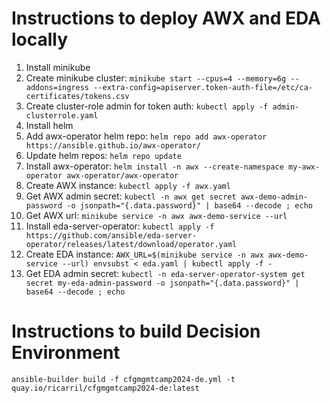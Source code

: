 # Instructions to deploy AWX and EDA locally
1. Install minikube
2. Create minikube cluster: `minikube start --cpus=4 --memory=6g --addons=ingress --extra-config=apiserver.token-auth-file=/etc/ca-certificates/tokens.csv`
3. Create cluster-role admin for token auth: `kubectl apply -f admin-clusterrole.yaml`
4. Install helm
5. Add awx-operator helm repo: `helm repo add awx-operator https://ansible.github.io/awx-operator/`
6. Update helm repos: `helm repo update`
7. Install awx-operator: `helm install -n awx --create-namespace my-awx-operator awx-operator/awx-operator`
8. Create AWX instance: `kubectl apply -f awx.yaml`
9. Get AWX admin secret: `kubectl -n awx get secret awx-demo-admin-password -o jsonpath="{.data.password}" | base64 --decode ; echo`
10. Get AWX url: `minikube service -n awx awx-demo-service --url`
11. Install eda-server-operator: `kubectl apply -f https://github.com/ansible/eda-server-operator/releases/latest/download/operator.yaml`
12. Create EDA instance: `AWX_URL=$(minikube service -n awx awx-demo-service --url) envsubst < eda.yaml | kubectl apply -f -`
13. Get EDA admin secret: `kubectl -n eda-server-operator-system get secret my-eda-admin-password -o jsonpath="{.data.password}" | base64 --decode ; echo`

# Instructions to build Decision Environment

`ansible-builder build -f cfgmgmtcamp2024-de.yml -t quay.io/ricarril/cfgmgmtcamp2024-de:latest`